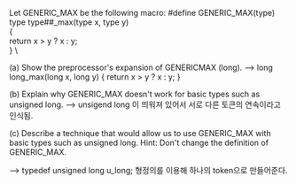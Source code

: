 Let GENERIC_MAX be the following macro:
#define GENERIC_MAX(type)       \
type type##_max(type x, type y) \
{                               \
    return x > y ? x : y;       \
}                               \

(a) Show the preprocessor's expansion of GENERICMAX (long).
--> 
long long_max(long x, long y)
{
    return x > y ? x : y;
}

(b) Explain why GENERIC_MAX doesn't work for basic types such as unsigned long. 
-->
unsigend long 이 띄워져 있어서 서로 다른 토큰의 연속이라고 인식됨.

(c) Describe a technique that would allow us to use GENERIC_MAX with basic types such
as unsigned long. 
Hint: Don't change the definition of GENERIC_MAX.

--> 
typedef unsigned long u_long; 형정의를 이용해 하나의 token으로 만들어준다.